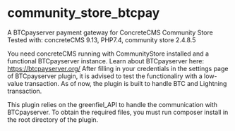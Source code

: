# community_store_btcpay
A BTCpayserver payment gateway for ConcreteCMS Community Store
Tested with: concreteCMS 9.13, PHP7.4, community store 2.4.8.5

You need concreteCMS running with CommunityStore installed and a functional BTCpayserver instance. Learn about BTCpayserver here: https://btcpayserver.org/
After filling in your credentials in the settings page of BTCpayserver plugin, it is advised to test the functionaliry with a low-value transaction. As of now, the plugin is built to handle BTC and Lightning transaction. 

This plugin relies on the greenfiel_API to handle the communication with BTCpayserver. To obtain the required files, you must run composer install in the root directory of the plugin.
